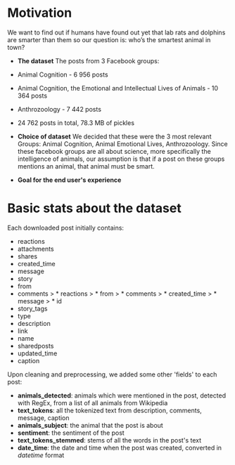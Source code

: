 # Motivation
 We want to find out if humans have found out yet that lab rats and dolphins are smarter than them so our question is: who’s the smartest animal in town? 

* __The dataset__
The posts from 3 Facebook groups:

* Animal Cognition - 6 956 posts

* Animal Cognition, the Emotional and Intellectual Lives of Animals - 10 364 posts

* Anthrozoology - 7 442 posts

* 24 762 posts in total, 78.3 MB of pickles


* __Choice of dataset__
 We decided that these were the 3 most relevant Groups: Animal Cognition, Animal Emotional Lives, Anthrozoology. Since these facebook groups are all about science, more specifically the intelligence of animals, our assumption is that if a post on these groups mentions an animal, that animal must be smart.

* __Goal for the end user's experience__
>

# Basic stats about the dataset


Each downloaded post initially contains:

* reactions
* attachments
* shares
* created_time
* message
* story
* from
* comments
      > * reactions
      > * from
      > * comments
      > * created_time
      > * message
      > * id
* story_tags
* type
* description
* link
* name
* sharedposts
* updated_time
* caption

Upon cleaning and preprocessing, we added some other 'fields' to each post:
* __animals_detected__: animals which were mentioned in the post, detected with RegEx, from a list of all animals from Wikipedia
* __text_tokens__: all the tokenized text from description, comments, message, caption
* __animals_subject__: the animal that the post is about
* __sentiment__: the sentiment of the post
* __text_tokens_stemmed__: stems of all the words in the post's text
* __date_time__: the date and time when the post was created, converted in _datetime_ format
